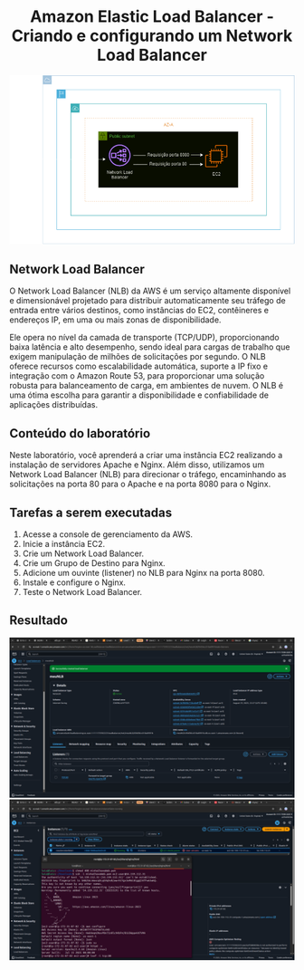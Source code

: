 <h1 align=center> Amazon Elastic Load Balancer - Criando e configurando um Network Load Balancer </h1>

<div align=center>
    <img width="800px" src="arquitetura.png">
</div>

<h2> Network Load Balancer </h2>

O Network Load Balancer (NLB) da AWS é um serviço altamente disponível e dimensionável projetado para distribuir automaticamente seu tráfego de entrada entre vários destinos, como instâncias do EC2, contêineres e endereços IP, em uma ou mais zonas de disponibilidade.

Ele opera no nível da camada de transporte (TCP/UDP), proporcionando baixa latência e alto desempenho, sendo ideal para cargas de trabalho que exigem manipulação de milhões de solicitações por segundo. O NLB oferece recursos como escalabilidade automática, suporte a IP fixo e integração com o Amazon Route 53, para proporcionar uma solução robusta para balanceamento de carga, em ambientes de nuvem. O NLB é uma ótima escolha para garantir a disponibilidade e confiabilidade de aplicações distribuídas.

<h2> Conteúdo do laboratório </h2>

Neste laboratório, você aprenderá a criar uma instância EC2 realizando a instalação de servidores Apache e Nginx. Além disso, utilizamos um Network Load Balancer (NLB) para direcionar o tráfego, encaminhando as solicitações na porta 80 para o Apache e na porta 8080 para o Nginx.

<h2>Tarefas a serem executadas</h2>

1. Acesse a console de gerenciamento da AWS.
2. Inicie a instância EC2.
3. Crie um Network Load Balancer.
4. Crie um Grupo de Destino para Nginx.
5. Adicione um ouvinte (listener) no NLB para Nginx na porta 8080.
6. Instale e configure o Nginx.
7. Teste o Network Load Balancer.

<h2>Resultado</h2>

<div align=center>
    <img width="800px" src="resultado-1.png">
</div>

<div align=center>
    <img width="800px" src="resultado-2.png">
</div>